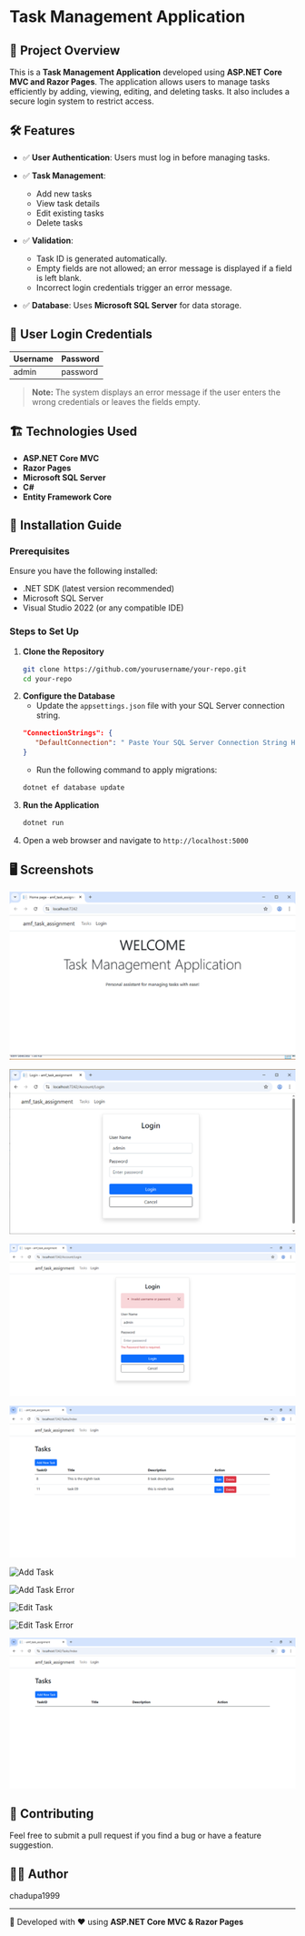 # Task Management Application

## 📌 Project Overview
This is a **Task Management Application** developed using **ASP.NET Core MVC and Razor Pages**. The application allows users to manage tasks efficiently by adding, viewing, editing, and deleting tasks. It also includes a secure login system to restrict access.


## 🛠 Features
- ✅ **User Authentication**: Users must log in before managing tasks.
  
- ✅ **Task Management**:
  - Add new tasks
  - View task details
  - Edit existing tasks
  - Delete tasks
    
- ✅ **Validation**:
  - Task ID is generated automatically.
  - Empty fields are not allowed; an error message is displayed if a field is left blank.
  - Incorrect login credentials trigger an error message.
    
- ✅ **Database**: Uses **Microsoft SQL Server** for data storage.

  


## 🔐 User Login Credentials
| Username | Password |
|----------|----------|
| admin    | password |

> **Note:** The system displays an error message if the user enters the wrong credentials or leaves the fields empty.


## 🏗 Technologies Used
- **ASP.NET Core MVC**
- **Razor Pages**
- **Microsoft SQL Server**
- **C#**
- **Entity Framework Core**


## 🚀 Installation Guide
### Prerequisites
Ensure you have the following installed:
- .NET SDK (latest version recommended)
- Microsoft SQL Server
- Visual Studio 2022 (or any compatible IDE)

### Steps to Set Up
1. **Clone the Repository**
   ```sh
   git clone https://github.com/yourusername/your-repo.git
   cd your-repo
   ```
2. **Configure the Database**
   - Update the `appsettings.json` file with your SQL Server connection string.
   ```json
   "ConnectionStrings": {
      "DefaultConnection": " Paste Your SQL Server Connection String Here"
   }
   ```
   - Run the following command to apply migrations:
   ```sh
   dotnet ef database update
   ```
3. **Run the Application**
   ```sh
   dotnet run
   ```
4. Open a web browser and navigate to `http://localhost:5000`



## 🖥 Screenshots
![Welcome Page](https://github.com/Chandupa1999/amf-assignment/blob/fb2cdb08bfd7a5c0a0face5509a938b065e69b24/Images/Welcome%20page.PNG)

![Login Page](https://github.com/Chandupa1999/amf-assignment/blob/b4b8ef2c804cd48b88007047f457576f51a2dad2/Images/Login%20Page.PNG)

![Login Page Error](https://github.com/Chandupa1999/amf-assignment/blob/b4b8ef2c804cd48b88007047f457576f51a2dad2/Images/Login%20Page%20with%20error.PNG)

![View Tasks](https://github.com/Chandupa1999/amf-assignment/blob/b4b8ef2c804cd48b88007047f457576f51a2dad2/Images/View%20Tasks.PNG)

![Add Task](https://github.com/Chandupa1999/amf-assignment/blob/b4b8ef2c804cd48b88007047f457576f51a2dad2/Images/Add%20tasks.PNG)

![Add Task Error](https://github.com/Chandupa1999/amf-assignment/blob/b4b8ef2c804cd48b88007047f457576f51a2dad2/Images/Add%20tasks%20error.PNG)

![Edit Task](https://github.com/Chandupa1999/amf-assignment/blob/b4b8ef2c804cd48b88007047f457576f51a2dad2/Images/Edit%20Tasks.PNG)

![Edit Task Error](https://github.com/Chandupa1999/amf-assignment/blob/b4b8ef2c804cd48b88007047f457576f51a2dad2/Images/Edit%20tasks%20with%20error.PNG)

![Delete Task](https://github.com/Chandupa1999/amf-assignment/blob/b4b8ef2c804cd48b88007047f457576f51a2dad2/Images/Tasks%20deleted.PNG)


## 🤝 Contributing
Feel free to submit a pull request if you find a bug or have a feature suggestion.


## 👨‍💻 Author
chadupa1999

---
🚀 Developed with ❤️ using **ASP.NET Core MVC & Razor Pages**
